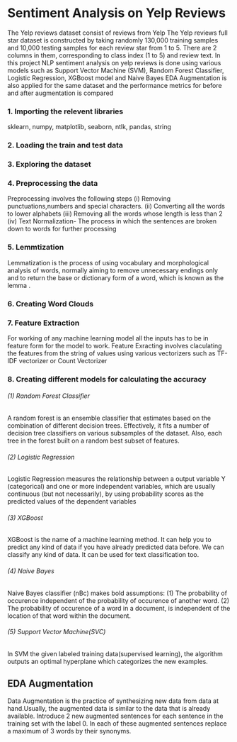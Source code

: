 # Sentiment Analysis on Yelp Reviews
The Yelp reviews dataset consist of reviews from Yelp
The Yelp reviews full star dataset is constructed by taking randomly 130,000 training samples and 10,000 testing samples for each review star from 1 to 5. There are 2 columns in them, corresponding to class index (1 to 5) and review text.
In this project NLP sentiment analysis on yelp reviews is done using various models such as Support Vector Machine (SVM), Random Forest Classifier, Logistic Regression, XGBoost model and Naive Bayes
EDA Augmentation is also applied for the same dataset and the performance metrics for before and after augmentation is compared

### 1. Importing the relevent libraries
sklearn, numpy, matplotlib, seaborn, ntlk, pandas, string 
### 2. Loading the train and test data
### 3. Exploring the dataset
### 4. Preprocessing the data
Preprocessing involves the following steps
(i) Removing punctuations,numbers and special characters.
(ii) Converting all the words to lower alphabets
(iii) Removing all the words whose length is less than 2
(iv) Text Normalization- The process in which the sentences are broken down to words for further processing

### 5. Lemmtization
Lemmatization is the process of using vocabulary and morphological analysis of words, normally aiming to remove unnecessary endings only and to return the base or dictionary form of a word, which is known as the lemma .

### 6. Creating Word Clouds
### 7. Feature Extraction
For working of any machine learning model all the inputs has to be in feature form for the model to work. Feature Exracting involves claculating the features from the string of values using various vectorizers such as TF-IDF vectorizer or Count Vectorizer

### 8. Creating different models for calculating the accuracy
###### (1) Random Forest Classifier
A random forest is an ensemble classifier that estimates based on the combination of different decision trees. Effectively, it fits a number of decision tree classifiers on various subsamples of the dataset. Also, each tree in the forest built on a random best subset of features.
###### (2) Logistic Regression
Logistic Regression measures the relationship between a output variable Y (categorical) and one or more independent variables, which are usually continuous (but not necessarily), by using probability scores as the predicted values of the dependent variables
###### (3) XGBoost
XGBoost is the name of a machine learning method. It can help you to predict any kind of data if you have already predicted data before. We can classify any kind of data. It can be used for text classification too.
###### (4) Naive Bayes
Naive Bayes classifier (nBc) makes bold assumptions: (1) The probability of occurence independent of the probability of occurence of another word. (2) The probability of occurence of a word in a document, is independent of the location of that word within the document.
###### (5) Support Vector Machine(SVC)
In SVM the given labeled training data(supervised learning), the algorithm outputs an optimal hyperplane which categorizes the new examples.


## EDA Augmentation
Data Augmentation is the practice of synthesizing new data from data at hand.Usually, the augmented data is similar to the data that is already available.
Introduce 2 new augmented sentences for each sentence in the training set with the label 0. In each of these augmented sentences replace a maximum of 3 words by their synonyms.

